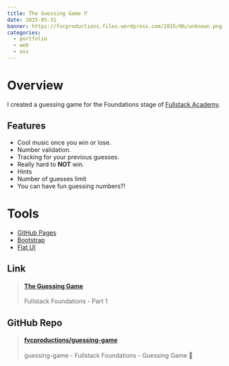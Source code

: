 ```yaml
---
title: The Guessing Game ⁉️
date: 2015-05-31
banner: https://fvcproductions.files.wordpress.com/2015/06/unknown.png
categories:
  - portfolio
  - web
  - oss
---
```


# Overview

I created a guessing game for the Foundations stage of [Fullstack Academy](https://fullstackacademy.com).

## Features

* Cool music once you win or lose.
* Number validation.
* Tracking for your previous guesses.
* Really hard to **NOT** win.
* Hints
* Number of guesses limit
* You can have fun guessing numbers?!

# Tools

* [GitHub Pages](//pages.github.com/)
* [Bootstrap](//getbootstrap.com/)
* [Flat UI](//designmodo.github.io/Flat-UI/)

## Link

<blockquote class="embedly-card"><h4><a href="https://fvcproductions.github.io/guessing-game">The Guessing Game</a></h4><p>Fullstack Foundations - Part 1</p></blockquote>
<script async src="//cdn.embedly.com/widgets/platform.js" charset="UTF-8"></script>

## GitHub Repo

<blockquote class="embedly-card"><h4><a href="http://github.com/fvcproductions/guessing-game">fvcproductions/guessing-game</a></h4><p>guessing-game - Fullstack Foundations - Guessing Game 🎱</p></blockquote>
